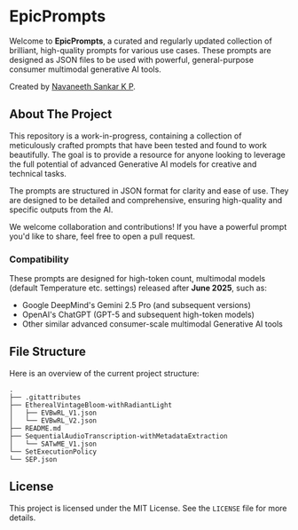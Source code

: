 # EpicPrompts

Welcome to **EpicPrompts**, a curated and regularly updated collection of brilliant, high-quality prompts for various use cases. These prompts are designed as JSON files to be used with powerful, general-purpose consumer multimodal generative AI tools.

Created by [Navaneeth Sankar K P](https://www.linkedin.com/in/navaneeth-sankar-k-p).

## About The Project

This repository is a work-in-progress, containing a collection of meticulously crafted prompts that have been tested and found to work beautifully. The goal is to provide a resource for anyone looking to leverage the full potential of advanced Generative AI models for creative and technical tasks.

The prompts are structured in JSON format for clarity and ease of use. They are designed to be detailed and comprehensive, ensuring high-quality and specific outputs from the AI.

We welcome collaboration and contributions! If you have a powerful prompt you'd like to share, feel free to open a pull request.

### Compatibility

These prompts are designed for high-token count, multimodal models (default Temperature etc. settings) released after **June 2025**, such as:
* Google DeepMind's Gemini 2.5 Pro (and subsequent versions)
* OpenAI's ChatGPT (GPT-5 and subsequent high-token models)
* Other similar advanced consumer-scale multimodal Generative AI tools

## File Structure

Here is an overview of the current project structure:

```
.
├── .gitattributes
├── EtherealVintageBloom-withRadiantLight
│   ├── EVBwRL_V1.json
│   └── EVBwRL_V2.json
├── README.md
├── SequentialAudioTranscription-withMetadataExtraction
│   └── SATwME_V1.json
└── SetExecutionPolicy
└── SEP.json
```

## License

This project is licensed under the MIT License. See the `LICENSE` file for more details.
